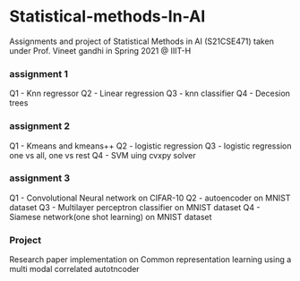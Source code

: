 # Statistical-methods-In-AI
Assignments and project of Statistical Methods in AI (S21CSE471) taken under Prof. Vineet gandhi in Spring 2021 @ IIIT-H

### assignment 1
Q1 - Knn regressor
Q2 - Linear regression
Q3 - knn classifier
Q4 - Decesion trees

### assignment 2
Q1 - Kmeans and kmeans++
Q2 - logistic regression
Q3 - logistic regression one vs all, one vs rest
Q4 - SVM uing cvxpy solver

### assignment 3
Q1 - Convolutional Neural network on CIFAR-10
Q2 - autoencoder on MNIST dataset
Q3 - Multilayer perceptron classifier on MNIST dataset
Q4 - Siamese network(one shot learning) on MNIST dataset

### Project
Research paper implementation on Common representation learning using a multi modal correlated autotncoder
